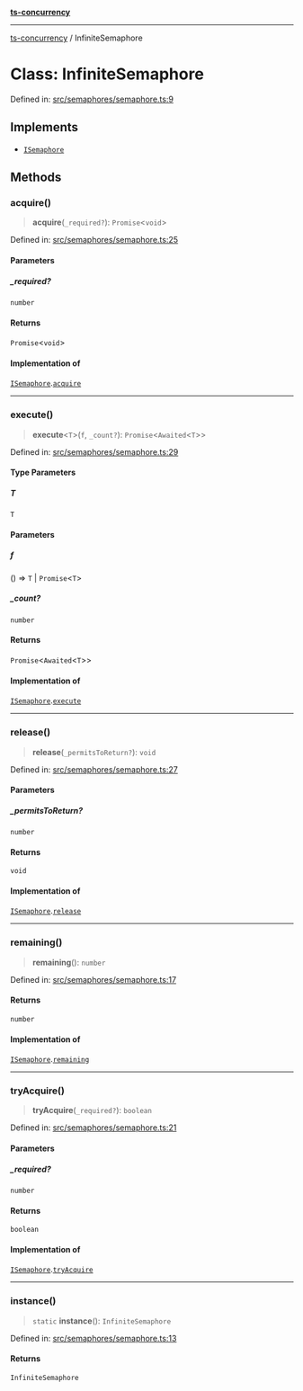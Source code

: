 [**ts-concurrency**](../README.md)

---

[ts-concurrency](../globals.md) / InfiniteSemaphore

# Class: InfiniteSemaphore

Defined in: [src/semaphores/semaphore.ts:9](https://github.com/alaincaron/ts-concurrency/blob/14635812c23c675e64adee55a3fe7ec34903fcb2/src/semaphores/semaphore.ts#L9)

## Implements

- [`ISemaphore`](../interfaces/ISemaphore.md)

## Methods

### acquire()

> **acquire**(`_required?`): `Promise`\<`void`\>

Defined in: [src/semaphores/semaphore.ts:25](https://github.com/alaincaron/ts-concurrency/blob/14635812c23c675e64adee55a3fe7ec34903fcb2/src/semaphores/semaphore.ts#L25)

#### Parameters

##### \_required?

`number`

#### Returns

`Promise`\<`void`\>

#### Implementation of

[`ISemaphore`](../interfaces/ISemaphore.md).[`acquire`](../interfaces/ISemaphore.md#acquire)

---

### execute()

> **execute**\<`T`\>(`f`, `_count?`): `Promise`\<`Awaited`\<`T`\>\>

Defined in: [src/semaphores/semaphore.ts:29](https://github.com/alaincaron/ts-concurrency/blob/14635812c23c675e64adee55a3fe7ec34903fcb2/src/semaphores/semaphore.ts#L29)

#### Type Parameters

##### T

`T`

#### Parameters

##### f

() => `T` \| `Promise`\<`T`\>

##### \_count?

`number`

#### Returns

`Promise`\<`Awaited`\<`T`\>\>

#### Implementation of

[`ISemaphore`](../interfaces/ISemaphore.md).[`execute`](../interfaces/ISemaphore.md#execute)

---

### release()

> **release**(`_permitsToReturn?`): `void`

Defined in: [src/semaphores/semaphore.ts:27](https://github.com/alaincaron/ts-concurrency/blob/14635812c23c675e64adee55a3fe7ec34903fcb2/src/semaphores/semaphore.ts#L27)

#### Parameters

##### \_permitsToReturn?

`number`

#### Returns

`void`

#### Implementation of

[`ISemaphore`](../interfaces/ISemaphore.md).[`release`](../interfaces/ISemaphore.md#release)

---

### remaining()

> **remaining**(): `number`

Defined in: [src/semaphores/semaphore.ts:17](https://github.com/alaincaron/ts-concurrency/blob/14635812c23c675e64adee55a3fe7ec34903fcb2/src/semaphores/semaphore.ts#L17)

#### Returns

`number`

#### Implementation of

[`ISemaphore`](../interfaces/ISemaphore.md).[`remaining`](../interfaces/ISemaphore.md#remaining)

---

### tryAcquire()

> **tryAcquire**(`_required?`): `boolean`

Defined in: [src/semaphores/semaphore.ts:21](https://github.com/alaincaron/ts-concurrency/blob/14635812c23c675e64adee55a3fe7ec34903fcb2/src/semaphores/semaphore.ts#L21)

#### Parameters

##### \_required?

`number`

#### Returns

`boolean`

#### Implementation of

[`ISemaphore`](../interfaces/ISemaphore.md).[`tryAcquire`](../interfaces/ISemaphore.md#tryacquire)

---

### instance()

> `static` **instance**(): `InfiniteSemaphore`

Defined in: [src/semaphores/semaphore.ts:13](https://github.com/alaincaron/ts-concurrency/blob/14635812c23c675e64adee55a3fe7ec34903fcb2/src/semaphores/semaphore.ts#L13)

#### Returns

`InfiniteSemaphore`
